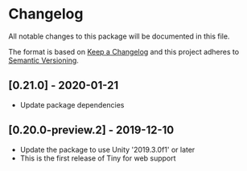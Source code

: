# Changelog
All notable changes to this package will be documented in this file.

The format is based on [Keep a Changelog](http://keepachangelog.com/en/1.0.0/)
and this project adheres to [Semantic Versioning](http://semver.org/spec/v2.0.0.html).

## [0.21.0] - 2020-01-21

* Update package dependencies

## [0.20.0-preview.2] - 2019-12-10

* Update the package to use Unity '2019.3.0f1' or later
* This is the first release of Tiny for web support
